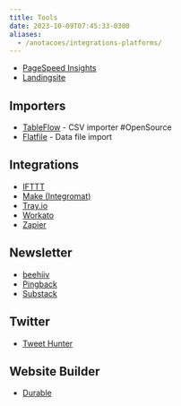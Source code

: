 ```yaml
---
title: Tools
date: 2023-10-09T07:45:33-0300
aliases:
  - /anotacoes/integrations-platforms/
---
```


- [PageSpeed Insights](https://pagespeed.web.dev/)
- [Landingsite](https://landingsite.ai/)

## Importers
- [TableFlow](https://tableflow.com/) - CSV importer #OpenSource 
- [Flatfile](https://flatfile.com/) - Data file import

## Integrations
- [IFTTT](https://ifttt.com/)
- [Make (Integromat)](https://www.make.com/)
- [Tray.io](https://tray.io/)
- [Workato](https://www.workato.com/)
- [Zapier](https://zapier.com/)

## Newsletter
- [beehiiv](https://www.beehiiv.com/)
- [Pingback](https://pingback.com)
- [Substack](https://substack.com/)

## Twitter
- [Tweet Hunter](https://tweethunter.io/)

## Website Builder
- [Durable](https://durable.co/)